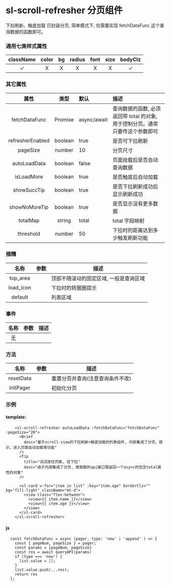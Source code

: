 # sl-scroll-refresher 分页组件

下拉刷新、触底加载
已封装分页, 简单模式下, 仅需要实现 fetchDataFunc 这个查询数据的函数即可。

### 通用七类样式属性

| className | color |  bg   | radius | font  | size  | bodyClz  |
| :-------: | :---: | :---: | :----: | :---: | :---: | :------: |
| &#10003;  | &Chi; | &Chi; | &Chi;  | &Chi; | &Chi; | &#10003; |

### 其它属性

|       属性       |  类型   | 默认        | 描述                                                                          |
| :--------------: | :-----: | :---------- | :---------------------------------------------------------------------------- |
|  fetchDataFunc   | Promise | async/await | 查询数据的函数, 必须返回带 total 的对象, 用于控制分页。通常只要传这个参数即可 |
| refresherEnabled | boolean | true        | 是否可下拉刷新                                                                |
|     pageSize     | number  | 10          | 分页尺寸                                                                      |
|   autoLoadData   | boolean | false       | 页面挂载后是否自动查询数据                                                    |
|    isLoadMore    | boolean | true        | 是否触底后自动加载                                                            |
|   showSuccTip    | boolean | true        | 是否下拉刷新成功后显示刷新成功                                                |
|  showNoMoreTip   | boolean | true        | 是否显示没有更多数据                                                          |
|     totalMap     | string  | total       | total 字段映射                                                                |
|    threshold     | number  | 50          | 下拉时的距离达到多少触发刷新功能                                              |

### 插糟

|   名称    | 参数 | 描述                                   |
| :-------: | :--: | -------------------------------------- |
| top_area  |      | 顶部不随滚动的固定区域, 一般是查询区域 |
| load_icon |      | 下拉时的转圈圈提示                     |
|  default  |      | 列表区域                               |

### 事件

| 名称 | 参数 | 描述 |
| :--: | :--: | ---- |
|  无  |      |      |

### 方法

|   名称    | 参数 | 描述                             |
| :-------: | :--: | -------------------------------- |
| resetData |      | 重置分页并查询(注意查询条件不改) |
| initPager |      | 初始化分页                       |

### 示例

#### template:

```
    <sl-scroll-refresher autoLoadData :fetchDataFunc="fetchDataFunc" :pageSize="20">
      <Brief
        desc="基于scroll-view的下拉刷新+触底加载的列表组件, 内部集成了分页、提示、进入页面自动加载等功能"
      />
      <Tip
        title="试试按住页面, 往下拉"
        desc="由于内部集成了分页, 故取数的api接口需返回一个async的包含total属性的对象"
      />

      <sl-card v-for="item in list" :key="item.age" borderClz="" bg="fill-light" className="mt-d">
        <view class="flex-between">
          <view>{{ item.name }}</view>
          <view>{{ item.age }}</view>
        </view>
      </sl-card>
    </sl-scroll-refresher>
```

#### js

```
  const fetchDataFunc = async (pager, type: 'new' | 'append' ) => {
    const { pageNum, pageSize } = pager;
    const params = {pageNum, pageSize}
    const res = await queryAPI(params)
    if (type === 'new') {
      list.value = [];
    }
    list.value.push(...res);
    return res
  };
```
